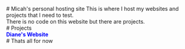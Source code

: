 <head>
  <style>
/* unvisited link */
a:link {
  color: blue;
  text-decoration: none;
}

/* visited link */
a:visited {
  color: blue;
  text-decoration: none;
}

/* mouse over link */
a:hover {
  color: darkblue;
  text-decoration: none;
}

/* selected link */
a:active {
  color: blue;
  text-decoration: none;
}
    body {
 padding-left: 30px;
      text-align: left;
      font-family: -apple-system, BlinkMacSystemFont, "Segoe UI", Roboto, Oxygen, Ubuntu, Cantarell, "Fira Sans", "Droid Sans", "Helvetica Neue", Arial, sans-serif, "Apple Color Emoji", "Segoe UI Emoji", "Segoe UI Symbol";
    }
  </style>
</head>
#  Micah's personal hosting site
  This is where I host my websites and projects that I need to test.<br>
  There is no code on this website but there are projects.<br>
  # Projects<br>
<b><a href="https://mk909wbur.github.io/dianes-website/">Diane's Website</a></b><br>
  # Thats all for now
